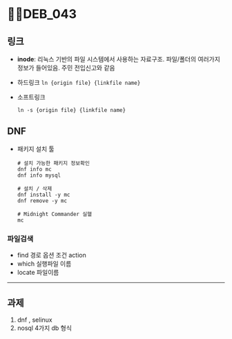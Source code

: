 # DEB_043

## 링크

* **inode**: 리눅스 기반의 파일 시스템에서 사용하는 자료구조. 파일/폴더의 여러가지 정보가 들어있음. 주민 전입신고와 같음

* 하드링크
  `ln {origin file} {linkfile name}`

* 소프트링크

  ``ln -s {origin file} {linkfile name}``

## DNF

* 패키지 설치 툴

  ```shell
  # 설치 가능한 패키지 정보확인
  dnf info mc
  dnf info mysql
  
  # 설치 / 삭제
  dnf install -y mc
  dnf remove -y mc
  
  # Midnight Commander 실핼
  mc
  ```

### 파일검색

* find 경로 옵션 조건 action
* which 실행파일 이름
* locate 파일이름

----

## 과제

1. dnf , selinux 
2. nosql  4가지 db 형식
